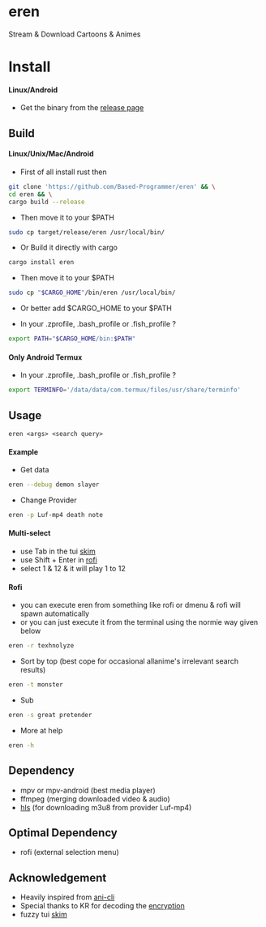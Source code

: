 # eren

Stream & Download Cartoons & Animes

# Install

#### Linux/Android

- Get the binary from the [release page](https://github.com/Based-Programmer/eren/releases)

## Build
#### Linux/Unix/Mac/Android

- First of all install rust then

````sh
git clone 'https://github.com/Based-Programmer/eren' && \
cd eren && \
cargo build --release
````

- Then move it to your $PATH

````sh
sudo cp target/release/eren /usr/local/bin/
````

- Or Build it directly with cargo

````sh
cargo install eren
````

- Then move it to your $PATH

````sh
sudo cp "$CARGO_HOME"/bin/eren /usr/local/bin/
````

- Or better add $CARGO_HOME to your $PATH

- In your .zprofile, .bash_profile or .fish_profile ?

````sh
export PATH="$CARGO_HOME/bin:$PATH"
````

#### Only Android Termux

- In your .zprofile, .bash_profile or .fish_profile ?

````sh
export TERMINFO='/data/data/com.termux/files/usr/share/terminfo'
````

## Usage

````
eren <args> <search query>
````

#### Example

- Get data

````sh
eren --debug demon slayer
 ````

- Change Provider

````sh
eren -p Luf-mp4 death note
````

####  Multi-select

- use Tab in the tui [skim](https://github.com/lotabout/skim)
- use Shift + Enter in [rofi](https://github.com/davatorium/rofi) 
- select 1 & 12 & it will play 1 to 12

#### Rofi

 - you can execute eren from something like rofi or dmenu & rofi will spawn automatically
 - or you can just execute it from the terminal using the normie way given below
    
 ````sh
eren -r texhnolyze
````

- Sort by top (best cope for occasional allanime's irrelevant search results) 

````sh
eren -t monster
````
  
- Sub
  
````sh
eren -s great pretender
````

- More at help

````sh
eren -h
````

## Dependency

- mpv or mpv-android (best media player)
- ffmpeg (merging downloaded video & audio)
- [hls](https://github.com/CoolnsX/hls_downloader) (for downloading m3u8 from provider Luf-mp4)

## Optimal Dependency

- rofi (external selection menu)

## Acknowledgement

- Heavily inspired from [ani-cli](https://github.com/pystardust/ani-cli)
- Special thanks to KR for decoding the [encryption](https://github.com/justfoolingaround/animdl/commit/c4e6a86)
- fuzzy tui [skim](https://github.com/lotabout/skim)
